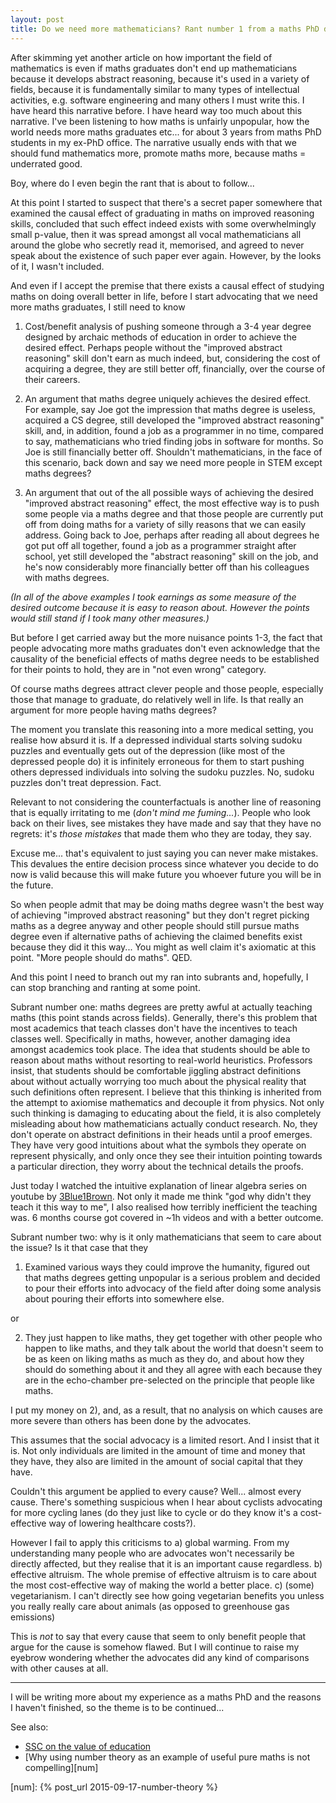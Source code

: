 ```yaml
---
layout: post
title: Do we need more mathematicians? Rant number 1 from a maths PhD dropout.
---
```


After skimming yet another article on how important the field of mathematics is
even if maths graduates don't end up mathematicians because it develops
abstract reasoning, because it's used in a variety of fields, because it is
fundamentally similar to many types of intellectual activities, e.g. software
engineering and many others I must write this. I have heard this narrative
before. I have heard way too much about this narrative. I've been listening to
how maths is unfairly unpopular, how the world needs more maths graduates
etc... for about 3 years from maths PhD students in my ex-PhD office. The
narrative usually ends with that we should fund mathematics more, promote maths
more, because maths = underrated good.

Boy, where do I even begin the rant that is about to follow...

At this point I started to suspect that there's a secret paper somewhere that
examined the causal effect of graduating in maths on improved reasoning skills,
concluded that such effect indeed exists with some overwhelmingly small
p-value, then it was spread amongst all vocal mathematicians all around the
globe who secretly read it, memorised, and agreed to never speak about the
existence of such paper ever again. However, by the looks of it, I wasn't
included.

And even if I accept the premise that there exists a causal effect of studying
maths on doing overall better in life, before I start advocating that we need
more maths graduates, I still need to know

1) Cost/benefit analysis of pushing someone through a 3-4 year degree designed
by archaic methods of education in order to achieve the desired effect. Perhaps
people without the "improved abstract reasoning" skill don't earn as much
indeed, but, considering the cost of acquiring a degree, they are still better
off, financially, over the course of their careers.

2) An argument that maths degree uniquely achieves the desired effect. For
example, say Joe got the impression that maths degree is useless, acquired a CS
degree, still developed the "improved abstract reasoning" skill, and, in
addition, found a job as a programmer in no time, compared to say,
mathematicians who tried finding jobs in software for months. So Joe is still
financially better off. Shouldn't mathematicians, in the face of this scenario,
back down and say we need more people in STEM except maths degrees?

3) An argument that out of the all possible ways of achieving the desired
"improved abstract reasoning" effect, the most effective way is to push some
people via a maths degree and that those people are currently put off from
doing maths for a variety of silly reasons that we can easily address. Going
back to Joe, perhaps after reading all about degrees he got put off all
together, found a job as a programmer straight after school, yet still
developed the "abstract reasoning" skill on the job, and he's now considerably
more financially better off than his colleagues with maths degrees.

*(In all of the above examples I took earnings as some measure of the desired
outcome because it is easy to reason about. However the points would still
stand if I took many other measures.)*

But before I get carried away but the more nuisance points 1-3, the fact that
people advocating more maths graduates don't even acknowledge that the
causality of the beneficial effects of maths degree needs to be established for
their points to hold, they are in "not even wrong" category.

Of course maths degrees attract clever people and those people, especially
those that manage to graduate, do relatively well in life. Is that really an
argument for more people having maths degrees?

The moment you translate this reasoning into a more medical setting, you
realise how absurd it is. If a depressed individual starts solving sudoku
puzzles and eventually gets out of the depression (like most of the depressed
people do) it is infinitely erroneous for them to start pushing others
depressed individuals into solving the sudoku puzzles. No, sudoku puzzles don't
treat depression. Fact.

Relevant to not considering the counterfactuals is another line of reasoning
that is equally irritating to me (*don't mind me fuming...*). People who look
back on their lives, see mistakes they have made and say that they have no
regrets: it's *those mistakes* that made them who they are today, they say.

Excuse me... that's equivalent to just saying you can never make mistakes. This
devalues the entire decision process since whatever you decide to do now is
valid because this will make future you whoever future you will be in the
future.

So when people admit that may be doing maths degree wasn't the best way of
achieving "improved abstract reasoning" but they don't regret picking maths as
a degree anyway and other people should still pursue maths degree even if
alternative paths of achieving the claimed benefits exist because they did it
this way... You might as well claim it's axiomatic at this point. "More people
should do maths". QED.

And this point I need to branch out my ran into subrants and, hopefully, I can
stop branching and ranting at some point.

Subrant number one: maths degrees are pretty awful at actually teaching maths
(this point stands across fields). Generally, there's this problem that most
academics that teach classes don't have the incentives to teach classes well.
Specifically in maths, however, another damaging idea amongst academics took
place. The idea that students should be able to reason about maths without
resorting to real-world heuristics. Professors insist, that students should be
comfortable jiggling abstract definitions about without actually worrying too
much about the physical reality that such definitions often represent. I
believe that this thinking is inherited from the attempt to axiomise
mathematics and decouple it from physics. Not only such thinking is damaging to
educating about the field, it is also completely misleading about how
mathematicians actually conduct research. No, they don't operate on abstract
definitions in their heads until a proof emerges. They have very good
intuitions about what the symbols they operate on represent physically, and
only once they see their intuition pointing towards a particular direction,
they worry about the technical details the proofs.

Just today I watched the intuitive explanation of linear algebra series on
youtube by [3Blue1Brown][youtube]. Not only it made me think "god why didn't
they teach it this way to me", I also realised how terribly inefficient the
teaching was. 6 months course got covered in ~1h videos and with a better
outcome.

Subrant number two: why is it only mathematicians that seem to care about the
issue? Is it that case that they

1) Examined various ways they could improve the humanity, figured out that
maths degrees getting unpopular is a serious problem and decided to pour their
efforts into advocacy of the field after doing some analysis about pouring
their efforts into somewhere else.

or

2) They just happen to like maths, they get together with other people who
happen to like maths, and they talk about the world that doesn't seem to be as keen
on liking maths as much as they do, and about how they should do something
about it and they all agree with each because they are in the echo-chamber
pre-selected on the principle that people like maths.

I put my money on 2), and, as a result, that no analysis on which causes are
more severe than others has been done by the advocates.

This assumes that the social advocacy is a limited resort. And I insist that it
is. Not only individuals are limited in the amount of time and money that they
have, they also are limited in the amount of social capital that they have.

Couldn't this argument be applied to every cause? Well... almost every cause.
There's something suspicious when I hear about cyclists advocating for more
cycling lanes (do they just like to cycle or do they know it's a cost-effective
way of lowering healthcare costs?).

However I fail to apply this criticisms to a) global warming. From my
understanding many people who are advocates won't necessarily be directly
affected, but they realise that it is an important cause regardless. b)
effective altruism. The whole premise of effective altruism is to care about
the most cost-effective way of making the world a better place. c) (some)
vegetarianism. I can't directly see how going vegetarian benefits you unless
you really really care about animals (as opposed to greenhouse gas emissions)

This is *not* to say that every cause that seem to only benefit people that
argue for the cause is somehow flawed. But I will continue to raise my eyebrow
wondering whether the advocates did any kind of comparisons with other causes
at all.

------------------

I will be writing more about my experience as a maths PhD and the reasons I
haven't finished, so the theme is to be continued...

See also:

* [SSC on the value of education][ed]
* [Why using number theory as an example of useful pure maths is not compelling][num]


[youtube]: https://www.youtube.com/playlist?list=PLZHQObOWTQDPD3MizzM2xVFitgF8hE_ab
[ed]: https://slatestarcodex.com/2014/05/23/ssc-gives-a-graduation-speech/
[num]: {% post_url 2015-09-17-number-theory  %}
